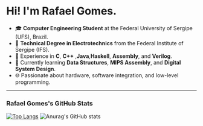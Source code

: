 # Hi! I'm Rafael Gomes.

- 🎓 **Computer Engineering Student** at the Federal University of Sergipe (UFS), Brazil.  
- 🔧 **Technical Degree in Electrotechnics** from the Federal Institute of Sergipe (IFS).  
- 🌟 Experience in **C**, **C++** ,**Java**,**Haskell**, **Assembly**, and **Verilog**.  
- 📘 Currently learning **Data Structures**, **MIPS Assembly**, and **Digital System Design**.  
- 🌐 Passionate about hardware, software integration, and low-level programming.  

---

### Rafael Gomes's GitHub Stats
[![Top Langs](https://github-readme-stats.vercel.app/api/top-langs/?username=RafaelGomes8994&layout=donut-vertical&show_icons=true&theme=transparent)](https://github.com/RafaelGomes8994/github-readme-stats)
![Anurag's GitHub stats](https://github-readme-stats.vercel.app/api?username=RafaelGomes8994&show_icons=true&theme=transparent) 
